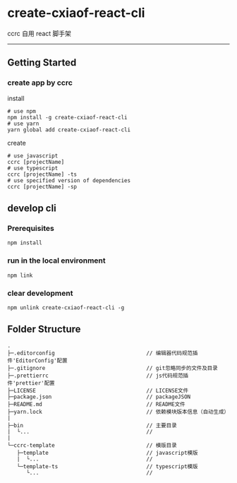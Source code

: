# create-cxiaof-react-cli

ccrc 自用 react 脚手架

---

## Getting Started

### create app by ccrc

install

```shell
# use npm
npm install -g create-cxiaof-react-cli
# use yarn
yarn global add create-cxiaof-react-cli
```

create

```shell
# use javascript
ccrc [projectName]
# use typescript
ccrc [projectName] -ts
# use specified version of dependencies
ccrc [projectName] -sp
```

## develop cli

### Prerequisites

```shell
npm install
```

### run in the local environment

```shell
npm link
```

### clear development

```shell
npm unlink create-cxiaof-react-cli -g
```

## Folder Structure

```
.
├─.editorconfig                             // 编辑器代码规范插件'EditorConfig'配置
├─.gitignore                                // git忽略同步的文件及目录
├─.prettierrc                               // js代码规范插件'prettier'配置
├─LICENSE                                   // LICENSE文件
├─package.json                              // packageJSON
├─README.md                                 // README文件
├─yarn.lock                                 // 依赖模块版本信息（自动生成）
|
├─bin                                       // 主要目录
|  └...                                     //
|
└─ccrc-template                             // 模版目录
   ├─template                               // javascript模版
   |  └...                                  //
   └─template-ts                            // typescript模版
      └...                                  //
```
